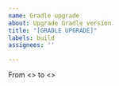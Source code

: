 ```yaml
---
name: Gradle upgrade
about: Upgrade Gradle version
title: "[GRADLE UPGRADE]"
labels: build
assignees: ''

---
```


From <> to <>

